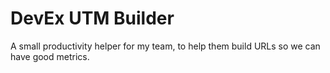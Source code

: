 # DevEx UTM Builder

A small productivity helper for my team, to help them build URLs so we can have good metrics.
